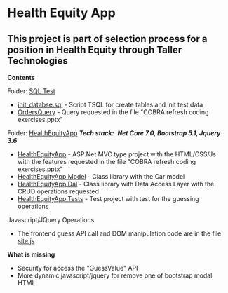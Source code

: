 # Health Equity App
## This project is part of selection process for a position in Health Equity through Taller Technologies

**Contents**

Folder: [SQL Test](https://github.com/jmprado/HealthEquityApp/tree/master/SQL%20Test)
- [init_databse.sql](https://github.com/jmprado/HealthEquityApp/blob/master/SQL%20Test/init_database.sql) - Script TSQL for create tables and init test data
- [OrdersQuery](https://github.com/jmprado/HealthEquityApp/blob/master/SQL%20Test/OrdersQuery.sql) - Query requested in the file "COBRA refresh coding exercises.pptx"

Folder: [HealthEquityApp](https://github.com/jmprado/HealthEquityApp/tree/master/HealthEquityApp)
***Tech stack: .Net Core 7.0, Bootstrap 5.1, Jquery 3.6***
- [HealthEquityApp](https://github.com/jmprado/HealthEquityApp/tree/master/HealthEquityApp/HealthEquityApp) - ASP.Net MVC type project with the HTML/CSS/Js with the features requested in the file "COBRA refresh coding exercises.pptx"
- [HealthEquityApp.Model](https://github.com/jmprado/HealthEquityApp/tree/master/HealthEquityApp/HealthEquityApp.Model) - Class library with the Car model
- [HealthEquityApp.Dal](https://github.com/jmprado/HealthEquityApp/tree/master/HealthEquityApp/HealthEquityApp.Dal) - Class library with Data Access Layer with the CRUD operations requested
- [HealthEquityApp.Tests](https://github.com/jmprado/HealthEquityApp/tree/master/HealthEquityApp/HealthEquityApp.Tests) - Test project with test for the guessing operations

Javascript/JQuery Operations
- The frontend guess API call and DOM manipulation code are in the file [site.js](https://github.com/jmprado/HealthEquityApp/blob/master/HealthEquityApp/HealthEquityApp/wwwroot/js/site.js)


**What is missing**
- Security for access the "GuessValue" API
- More dynamic javascript/jquery for remove one of bootstrap modal HTML